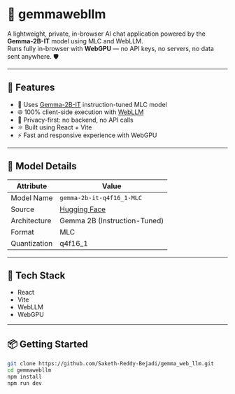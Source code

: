 # 💬 gemmawebllm

A lightweight, private, in-browser AI chat application powered by the **Gemma-2B-IT** model using MLC and WebLLM.  
Runs fully in-browser with **WebGPU** — no API keys, no servers, no data sent anywhere. 🛡️

---

## 🚀 Features

- 🤖 Uses [Gemma-2B-IT](https://huggingface.co/mlc-ai/gemma-2b-it-q4f16_1-MLC) instruction-tuned MLC model
- 🌐 100% client-side execution with [WebLLM](https://github.com/mlc-ai/web-llm)
- 🔐 Privacy-first: no backend, no API calls
- ⚛️ Built using React + Vite
- ⚡ Fast and responsive experience with WebGPU

---

## 🧠 Model Details

| Attribute        | Value                                                |
|------------------|------------------------------------------------------|
| Model Name       | `gemma-2b-it-q4f16_1-MLC`                             |
| Source           | [Hugging Face](https://huggingface.co/mlc-ai/gemma-2b-it-q4f16_1-MLC) |
| Architecture     | Gemma 2B (Instruction-Tuned)                         |
| Format           | MLC                                                  |
| Quantization     | q4f16_1                                              |

---

## 🧱 Tech Stack

- React
- Vite
- WebLLM
- WebGPU

---

## 📦 Getting Started

```bash
git clone https://github.com/Saketh-Reddy-Bejadi/gemma_web_llm.git
cd gemmawebllm
npm install
npm run dev
```
